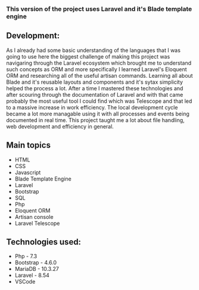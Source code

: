 ### This version of the project uses Laravel and it's Blade template engine

## Development: 

As I already had some basic understanding of the languages that I was going to use here the biggest challenge
of making this project was navigaring through the Laravel ecosystem which brought me to understand such concepts as 
ORM and more specifically I learned Laravel's Eloquent ORM and researching all of the useful artisan commands.
Learning all about Blade and it's reusable layouts and components and it's sytax simplicity helped the process a lot. 
After a time I mastered these technologies and after scouring through the documentation of Laravel and with that 
came probably the most useful tool I could find which was Telescope and that led to a massive increase in work efficiency.
The local development cycle became a lot more managable using it with all processes and events being documented in real time. 
This project taught me a lot about file handling, web development and efficiency in general.

## Main topics

 - HTML
 - CSS
 - Javascript
 - Blade Template Engine
 - Laravel
 - Bootstrap
 - SQL
 - Php
 - Eloquent ORM
 - Artisan console
 - Laravel Telescope


## Technologies used: 

 - Php - 7.3
 - Bootstrap - 4.6.0
 - MariaDB - 10.3.27
 - Laravel - 8.54
 - VSCode
